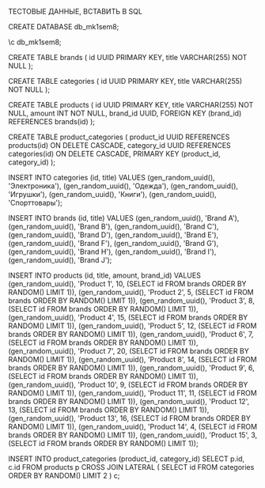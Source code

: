 ТЕСТОВЫЕ ДАННЫЕ, ВСТАВИТЬ В SQL


CREATE DATABASE db_mk1sem8;

\c db_mk1sem8;

CREATE TABLE brands (
    id UUID PRIMARY KEY,
    title VARCHAR(255) NOT NULL
);

CREATE TABLE categories (
    id UUID PRIMARY KEY,
    title VARCHAR(255) NOT NULL
);

CREATE TABLE products (
    id UUID PRIMARY KEY,
    title VARCHAR(255) NOT NULL,
    amount INT NOT NULL,
    brand_id UUID,
    FOREIGN KEY (brand_id) REFERENCES brands(id)
);

CREATE TABLE product_categories (
    product_id UUID REFERENCES products(id) ON DELETE CASCADE,
    category_id UUID REFERENCES categories(id) ON DELETE CASCADE,
    PRIMARY KEY (product_id, category_id)
);

INSERT INTO categories (id, title) VALUES
    (gen_random_uuid(), 'Электроника'),
    (gen_random_uuid(), 'Одежда'),
    (gen_random_uuid(), 'Игрушки'),
    (gen_random_uuid(), 'Книги'),
    (gen_random_uuid(), 'Спорттовары');

INSERT INTO brands (id, title) VALUES
    (gen_random_uuid(), 'Brand A'),
    (gen_random_uuid(), 'Brand B'),
    (gen_random_uuid(), 'Brand C'),
    (gen_random_uuid(), 'Brand D'),
    (gen_random_uuid(), 'Brand E'),
    (gen_random_uuid(), 'Brand F'),
    (gen_random_uuid(), 'Brand G'),
    (gen_random_uuid(), 'Brand H'),
    (gen_random_uuid(), 'Brand I'),
    (gen_random_uuid(), 'Brand J');

INSERT INTO products (id, title, amount, brand_id) VALUES
    (gen_random_uuid(), 'Product 1', 10, (SELECT id FROM brands ORDER BY RANDOM() LIMIT 1)),
    (gen_random_uuid(), 'Product 2', 5, (SELECT id FROM brands ORDER BY RANDOM() LIMIT 1)),
    (gen_random_uuid(), 'Product 3', 8, (SELECT id FROM brands ORDER BY RANDOM() LIMIT 1)),
    (gen_random_uuid(), 'Product 4', 15, (SELECT id FROM brands ORDER BY RANDOM() LIMIT 1)),
    (gen_random_uuid(), 'Product 5', 12, (SELECT id FROM brands ORDER BY RANDOM() LIMIT 1)),
    (gen_random_uuid(), 'Product 6', 7, (SELECT id FROM brands ORDER BY RANDOM() LIMIT 1)),
    (gen_random_uuid(), 'Product 7', 20, (SELECT id FROM brands ORDER BY RANDOM() LIMIT 1)),
    (gen_random_uuid(), 'Product 8', 14, (SELECT id FROM brands ORDER BY RANDOM() LIMIT 1)),
    (gen_random_uuid(), 'Product 9', 6, (SELECT id FROM brands ORDER BY RANDOM() LIMIT 1)),
    (gen_random_uuid(), 'Product 10', 9, (SELECT id FROM brands ORDER BY RANDOM() LIMIT 1)),
    (gen_random_uuid(), 'Product 11', 11, (SELECT id FROM brands ORDER BY RANDOM() LIMIT 1)),
    (gen_random_uuid(), 'Product 12', 13, (SELECT id FROM brands ORDER BY RANDOM() LIMIT 1)),
    (gen_random_uuid(), 'Product 13', 16, (SELECT id FROM brands ORDER BY RANDOM() LIMIT 1)),
    (gen_random_uuid(), 'Product 14', 4, (SELECT id FROM brands ORDER BY RANDOM() LIMIT 1)),
    (gen_random_uuid(), 'Product 15', 3, (SELECT id FROM brands ORDER BY RANDOM() LIMIT 1));

INSERT INTO product_categories (product_id, category_id)
SELECT p.id, c.id
FROM products p
CROSS JOIN LATERAL (
    SELECT id FROM categories ORDER BY RANDOM() LIMIT 2
) c;
